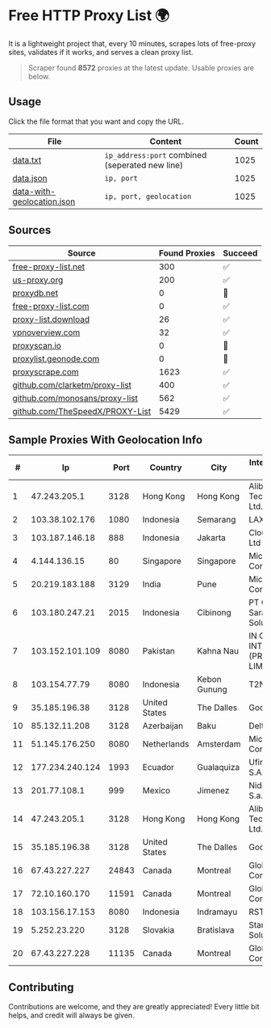 
# Free HTTP Proxy List 🌍

It is a lightweight project that, every 10 minutes, scrapes lots of free-proxy sites, validates if it works, and serves a clean proxy list.


> Scraper found **8572** proxies at the latest update. Usable proxies are below.

## Usage

Click the file format that you want and copy the URL.


|File|Content|Count|
|----|-------|-----|
|[data.txt](https://raw.githubusercontent.com/themiralay/Proxy-List-World/master/data.txt)|`ip_address:port` combined (seperated new line)|1025|
|[data.json](https://raw.githubusercontent.com/themiralay/Proxy-List-World/master/data.json)|`ip, port`|1025|
|[data-with-geolocation.json](https://raw.githubusercontent.com/themiralay/Proxy-List-World/master/data-with-geolocation.json)|`ip, port, geolocation`|1025|

## Sources

|Source|Found Proxies|Succeed|
|------|-------------|-------|
|[free-proxy-list.net](https://free-proxy-list.net)|300|✅|
|[us-proxy.org](https://www.us-proxy.org)|200|✅|
|[proxydb.net](http://proxydb.net)|0|🚫|
|[free-proxy-list.com](https://free-proxy-list.com/?page=&port=&type%5B%5D=http&type%5B%5D=https&up_time=0&search=Search)|0|✅|
|[proxy-list.download](https://www.proxy-list.download/HTTP)|26|✅|
|[vpnoverview.com](https://vpnoverview.com/privacy/anonymous-browsing/free-proxy-servers)|32|✅|
|[proxyscan.io](https://www.proxyscan.io)|0|🚫|
|[proxylist.geonode.com](https://proxylist.geonode.com/api/proxy-list?limit=300&page=1&sort_by=lastChecked&sort_type=desc&protocols=http,https)|0|🚫|
|[proxyscrape.com](https://api.proxyscrape.com/v2/?request=displayproxies&protocol=http&timeout=10000&country=all&ssl=all&anonymity=all)|1623|✅|
|[github.com/clarketm/proxy-list](https://raw.githubusercontent.com/clarketm/proxy-list/master/proxy-list-raw.txt)|400|✅|
|[github.com/monosans/proxy-list](https://raw.githubusercontent.com/monosans/proxy-list/main/proxies/http.txt)|562|✅|
|[github.com/TheSpeedX/PROXY-List](https://raw.githubusercontent.com/TheSpeedX/PROXY-List/master/http.txt)|5429|✅|


## Sample Proxies With Geolocation Info

|#|Ip|Port|Country|City|Internet Service Provider|
|-|--|----|-------|----|-------------------------|
|1|47.243.205.1|3128|Hong Kong|Hong Kong|Alibaba (US) Technology Co., Ltd.|
|2|103.38.102.176|1080|Indonesia|Semarang|LAXONET|
|3|103.187.146.18|888|Indonesia|Jakarta|Cloud Host Pte Ltd|
|4|4.144.136.15|80|Singapore|Singapore|Microsoft Corporation|
|5|20.219.183.188|3129|India|Pune|Microsoft Corporation|
|6|103.180.247.21|2015|Indonesia|Cibinong|PT Cakrawala Sarana Solusindo|
|7|103.152.101.109|8080|Pakistan|Kahna Nau|IN CABLE INTERNET (PRIVATE) LIMITED|
|8|103.154.77.79|8080|Indonesia|Kebon Gunung|T2NET|
|9|35.185.196.38|3128|United States|The Dalles|Google LLC|
|10|85.132.11.208|3128|Azerbaijan|Baku|Delta|
|11|51.145.176.250|8080|Netherlands|Amsterdam|Microsoft Corporation|
|12|177.234.240.124|1993|Ecuador|Gualaquiza|Ufinet Panama S.A.|
|13|201.77.108.1|999|Mexico|Jimenez|Nidix Networks S.a. De C.V.|
|14|47.243.205.1|3128|Hong Kong|Hong Kong|Alibaba (US) Technology Co., Ltd.|
|15|35.185.196.38|3128|United States|The Dalles|Google LLC|
|16|67.43.227.227|24843|Canada|Montreal|GloboTech Communications|
|17|72.10.160.170|11591|Canada|Montreal|GloboTech Communications|
|18|103.156.17.153|8080|Indonesia|Indramayu|RSTNET|
|19|5.252.23.220|3128|Slovakia|Bratislava|Stark Industries Solutions LTD|
|20|67.43.227.228|11135|Canada|Montreal|GloboTech Communications|



## Contributing

Contributions are welcome, and they are greatly appreciated! Every
little bit helps, and credit will always be given.

